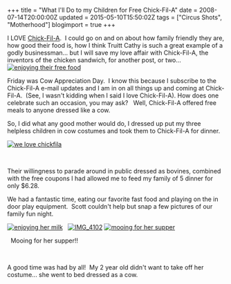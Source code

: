 +++
title = "What I'll Do to my Children for Free Chick-Fil-A"
date = 2008-07-14T20:00:00Z
updated = 2015-05-10T15:50:02Z
tags = ["Circus Shots", "Motherhood"]
blogimport = true 
+++

I LOVE [Chick-Fil-A](http://www.chickfila.com/#home).&#160; I could go on and on about how family friendly they are, how good their food is, how I think Truitt Cathy is such a great example of a godly businessman... but I will save my love affair with Chick-Fil-A, the inventors of the chicken sandwich, for another post, or two...[![enjoying their free food](https://latc.s3.amazonaws.com/wp-content/uploads/2008/07/enjoying-their-free-food-thumb1.jpg)](https://latc.s3.amazonaws.com/wp-content/uploads/2008/07/enjoying-their-free-food1.jpg)

Friday was Cow Appreciation Day.&#160; I know this because I subscribe to the Chick-Fil-A e-mail updates and I am in on all things up and coming at Chick-Fil-A.&#160; (See, I wasn't kidding when I said I love Chick-Fil-A). How does one celebrate such an occasion, you may ask?&#160;&#160; Well, Chick-Fil-A offered free meals to anyone dressed like a cow.&#160; 

So, I did what any good mother would do, 
I dressed up
 put my three helpless children in cow costumes and took them to Chick-Fil-A for dinner.&#160; 

[![we love chickfila](https://latc.s3.amazonaws.com/wp-content/uploads/2008/07/we-love-chickfila-thumb.jpg)](https://latc.s3.amazonaws.com/wp-content/uploads/2008/07/we-love-chickfila.jpg) 

&#160;

Their willingness to parade around in public dressed as bovines, combined with the free coupons I had allowed me to feed my family of 5 dinner for only $6.28.&#160; 

We had a fantastic time, eating our favorite fast food and playing on the in door play equipment.&#160; Scott couldn't help but snap a few pictures of our family fun night. 

[![enjoying her milk](https://latc.s3.amazonaws.com/wp-content/uploads/2008/07/enjoying-her-milk-thumb.jpg)](https://latc.s3.amazonaws.com/wp-content/uploads/2008/07/enjoying-her-milk.jpg)&#160;&#160; [![IMG_4102](https://latc.s3.amazonaws.com/wp-content/uploads/2008/07/img-4102-thumb.jpg)](https://latc.s3.amazonaws.com/wp-content/uploads/2008/07/img-4102.jpg) [![mooing for her supper](https://latc.s3.amazonaws.com/wp-content/uploads/2008/07/mooing-for-her-supper-thumb.jpg)](https://latc.s3.amazonaws.com/wp-content/uploads/2008/07/mooing-for-her-supper.jpg)

&#160; Mooing for her supper!!

&#160;

A good time was had by all!&#160; My 2 year old didn't want to take off her costume... she went to bed dressed as a cow.&#160; 
